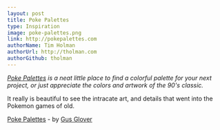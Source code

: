 ```yaml
---
layout: post
title: Poke Palettes
type: Inspiration
image: poke-palettes.png
link: http://pokepalettes.com
authorName: Tim Holman
authorUrl: http://tholman.com
authorGithub: tholman
---
```


_[Poke Palettes](http://pokepalettes.com) is a neat little place to find a colorful palette for your next project, or just appreciate the colors and artwork of the 90's classic._

It really is beautiful to see the intracate art, and details that went into the Pokemon games of old. 

[Poke Palettes](http://pokepalettes.com) - by [Gus Glover](http://gus.today/)